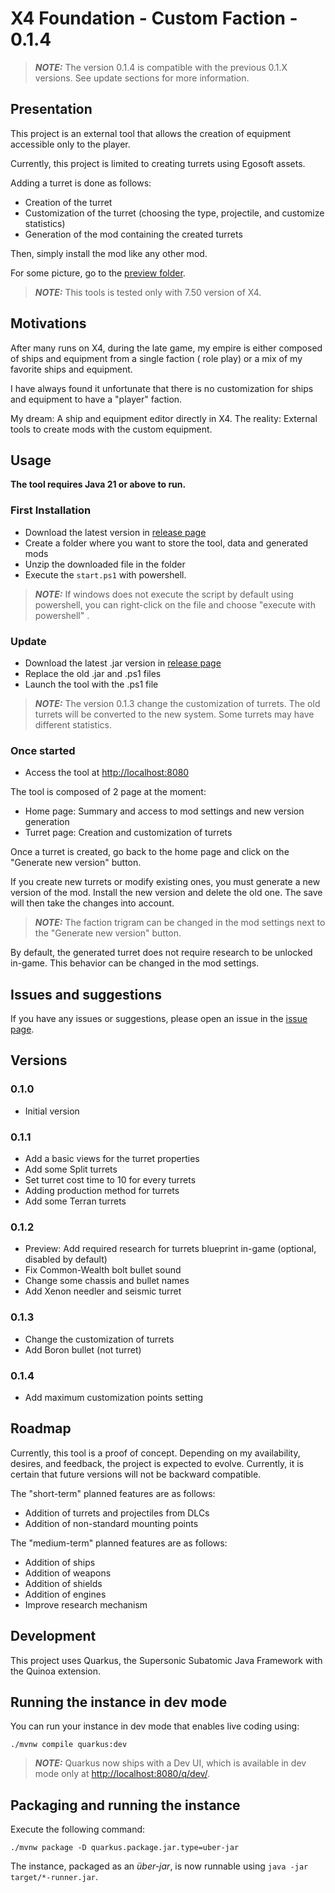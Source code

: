 # X4 Foundation - Custom Faction - 0.1.4

> **_NOTE:_**  The version 0.1.4 is compatible with the previous 0.1.X versions. See update sections for more
> information.

## Presentation

This project is an external tool that allows the creation of equipment accessible only to the player.

Currently, this project is limited to creating turrets using Egosoft assets.

Adding a turret is done as follows:

- Creation of the turret
- Customization of the turret (choosing the type, projectile, and customize statistics)
- Generation of the mod containing the created turrets

Then, simply install the mod like any other mod.

For some picture, go to the [preview folder](https://github.com/Alexadre4444/X4CustomFaction/tree/main/preview).

> **_NOTE:_**  This tools is tested only with 7.50 version of X4.

## Motivations

After many runs on X4, during the late game, my empire is either composed of ships and equipment from a single faction (
role play) or a mix of my favorite ships and equipment.

I have always found it unfortunate that there is no customization for ships and equipment to have a "player" faction.

My dream: A ship and equipment editor directly in X4.
The reality: External tools to create mods with the custom equipment.

## Usage

__The tool requires Java 21 or above to run.__

### First Installation

* Download the latest version in [release page](https://github.com/Alexadre4444/X4CustomFaction/releases)
* Create a folder where you want to store the tool, data and generated mods
* Unzip the downloaded file in the folder
* Execute the `start.ps1` with powershell.

> **_NOTE:_** If windows does not execute the script by default using powershell, you can right-click on the file and
> choose "execute with powershell" .

### Update

* Download the latest .jar version in [release page](https://github.com/Alexadre4444/X4CustomFaction/releases)
* Replace the old .jar and .ps1 files
* Launch the tool with the .ps1 file

> **_NOTE:_** The version 0.1.3 change the customization of turrets. The old turrets will be converted to the new
> system. Some turrets may have different statistics.

### Once started

* Access the tool at [http://localhost:8080](http://localhost:8080)

The tool is composed of 2 page at the moment:

* Home page: Summary and access to mod settings and new version generation
* Turret page: Creation and customization of turrets

Once a turret is created, go back to the home page and click on the "Generate new version" button.

If you create new turrets or modify existing ones, you must generate a new version of the mod.
Install the new version and delete the old one. The save will then take the changes into account.

> **_NOTE:_** The faction trigram can be changed in the mod settings next to the "Generate new version" button.

By default, the generated turret does not require research to be unlocked in-game.
This behavior can be changed in the mod settings.

## Issues and suggestions

If you have any issues or suggestions, please open an issue in
the [issue page](https://github.com/Alexadre4444/X4CustomFaction/issues).

## Versions

### 0.1.0

* Initial version

### 0.1.1

* Add a basic views for the turret properties
* Add some Split turrets
* Set turret cost time to 10 for every turrets
* Adding production method for turrets
* Add some Terran turrets

### 0.1.2

* Preview: Add required research for turrets blueprint in-game (optional, disabled by default)
* Fix Common-Wealth bolt bullet sound
* Change some chassis and bullet names
* Add Xenon needler and seismic turret

### 0.1.3

* Change the customization of turrets
* Add Boron bullet (not turret)

### 0.1.4

* Add maximum customization points setting

## Roadmap

Currently, this tool is a proof of concept. Depending on my availability, desires, and feedback, the project is expected
to evolve.
Currently, it is certain that future versions will not be backward compatible.

The "short-term" planned features are as follows:

* Addition of turrets and projectiles from DLCs
* Addition of non-standard mounting points

The "medium-term" planned features are as follows:

* Addition of ships
* Addition of weapons
* Addition of shields
* Addition of engines
* Improve research mechanism

## Development

This project uses Quarkus, the Supersonic Subatomic Java Framework with the Quinoa extension.

## Running the instance in dev mode

You can run your instance in dev mode that enables live coding using:

```shell script
./mvnw compile quarkus:dev
```

> **_NOTE:_**  Quarkus now ships with a Dev UI, which is available in dev mode only at <http://localhost:8080/q/dev/>.

## Packaging and running the instance

Execute the following command:

```shell script
./mvnw package -D quarkus.package.jar.type=uber-jar
```

The instance, packaged as an _über-jar_, is now runnable using `java -jar target/*-runner.jar`.